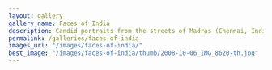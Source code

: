```yaml
---
layout: gallery
gallery_name: Faces of India
description: Candid portraits from the streets of Madras (Chennai, India)
permalink: /galleries/faces-of-india
images_url: "/images/faces-of-india/"
best_image: "/images/faces-of-india/thumb/2008-10-06_IMG_8620-th.jpg"
---
```


